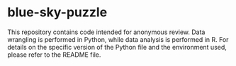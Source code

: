 # blue-sky-puzzle
This repository contains code intended for anonymous review. Data wrangling is performed in Python, while data analysis is performed in R. For details on the specific version of the Python file and the environment used, please refer to the README file.
